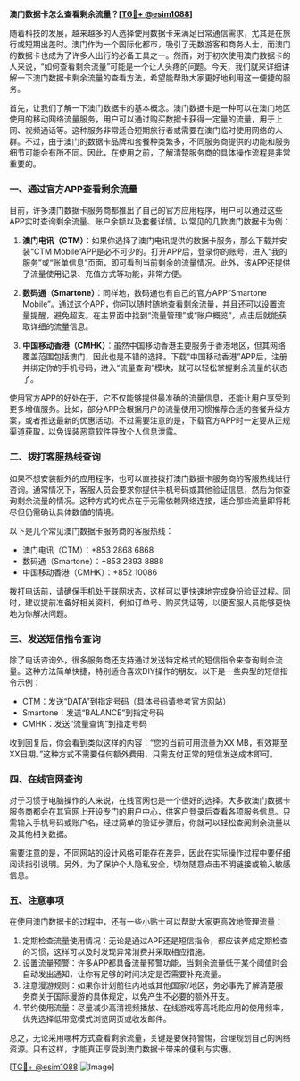 **澳门数据卡怎么查看剩余流量？[[TG💪+ @esim1088](https://t.me/s/esim1088)]**

随着科技的发展，越来越多的人选择使用数据卡来满足日常通信需求，尤其是在旅行或短期出差时。澳门作为一个国际化都市，吸引了无数游客和商务人士，而澳门的数据卡也成为了许多人出行的必备工具之一。然而，对于初次使用澳门数据卡的人来说，“如何查看剩余流量”可能是一个让人头疼的问题。今天，我们就来详细讲解一下澳门数据卡剩余流量的查看方法，希望能帮助大家更好地利用这一便捷的服务。

首先，让我们了解一下澳门数据卡的基本概念。澳门数据卡是一种可以在澳门地区使用的移动网络流量服务，用户可以通过购买数据卡获得一定量的流量，用于上网、视频通话等。这种服务非常适合短期旅行者或需要在澳门临时使用网络的人群。不过，由于澳门的数据卡品牌和套餐种类繁多，不同服务商提供的功能和服务细节可能会有所不同。因此，在使用之前，了解清楚服务商的具体操作流程是非常重要的。

### **一、通过官方APP查看剩余流量**

目前，许多澳门数据卡服务商都推出了自己的官方应用程序，用户可以通过这些APP实时查询剩余流量、账户余额以及套餐详情。以常见的几款澳门数据卡为例：

1. **澳门电讯（CTM）**：如果你选择了澳门电讯提供的数据卡服务，那么下载并安装“CTM Mobile”APP是必不可少的。打开APP后，登录你的账号，进入“我的服务”或“账单信息”页面，即可看到当前剩余的流量情况。此外，该APP还提供了流量使用记录、充值方式等功能，非常方便。
   
2. **数码通（Smartone）**：同样地，数码通也有自己的官方APP“Smartone Mobile”。通过这个APP，你可以随时随地查看剩余流量，并且还可以设置流量提醒，避免超支。在主界面中找到“流量管理”或“账户概览”，点击后就能获取详细的流量信息。

3. **中国移动香港（CMHK）**：虽然中国移动香港主要服务于香港地区，但其网络覆盖范围包括澳门，因此也是不错的选择。下载“中国移动香港”APP后，注册并绑定你的手机号码，进入“流量查询”模块，就可以轻松掌握剩余流量的状态了。

使用官方APP的好处在于，它不仅能够提供最准确的流量信息，还能让用户享受到更多增值服务。比如，部分APP会根据用户的流量使用习惯推荐合适的套餐升级方案，或者推送最新的优惠活动。不过需要注意的是，下载官方APP时一定要从正规渠道获取，以免误装恶意软件导致个人信息泄露。

### **二、拨打客服热线查询**

如果不想安装额外的应用程序，也可以直接拨打澳门数据卡服务商的客服热线进行咨询。通常情况下，客服人员会要求你提供手机号码或其他验证信息，然后为你查询剩余流量的情况。这种方式的优点在于无需依赖网络连接，适合那些流量即将耗尽但仍需确认具体数值的情境。

以下是几个常见澳门数据卡服务商的客服热线：
- 澳门电讯（CTM）：+853 2868 6868
- 数码通（Smartone）：+853 2893 8888
- 中国移动香港（CMHK）：+852 10086

拨打电话前，请确保手机处于联网状态，这样可以更快速地完成身份验证过程。同时，建议提前准备好相关资料，例如订单号、购买凭证等，以便客服人员能够更快地为你解决问题。

### **三、发送短信指令查询**

除了电话咨询外，很多服务商还支持通过发送特定格式的短信指令来查询剩余流量。这种方法简单快捷，特别适合喜欢DIY操作的朋友。以下是一些典型的短信指令示例：

- CTM：发送“DATA”到指定号码（具体号码请参考官方网站）
- Smartone：发送“BALANCE”到指定号码
- CMHK：发送“流量查询”到指定号码

收到回复后，你会看到类似这样的内容：“您的当前可用流量为XX MB，有效期至XX日期。”这种方式不需要任何额外费用，只需支付正常的短信发送成本即可。

### **四、在线官网查询**

对于习惯于电脑操作的人来说，在线官网也是一个很好的选择。大多数澳门数据卡服务商都会在其官网上开设专门的用户中心，供客户登录后查看各项服务信息。只需输入手机号码或账户名，经过简单的验证步骤后，你就可以轻松查阅剩余流量以及其他相关数据。

需要注意的是，不同网站的设计风格可能存在差异，因此在实际操作过程中要仔细阅读指引说明。另外，为了保护个人隐私安全，切勿随意点击不明链接或输入敏感信息。

### **五、注意事项**

在使用澳门数据卡的过程中，还有一些小贴士可以帮助大家更高效地管理流量：

1. 定期检查流量使用情况：无论是通过APP还是短信指令，都应该养成定期检查的习惯，这样可以及时发现异常消费并采取相应措施。
2. 设置流量预警：许多APP都具备流量预警功能，当剩余流量低于某个阈值时会自动发出通知，让你有足够的时间决定是否需要补充流量。
3. 注意漫游规则：如果你计划前往内地或其他国家/地区，务必事先了解清楚服务商关于国际漫游的具体规定，以免产生不必要的额外开支。
4. 节约使用流量：尽量减少高清视频播放、在线游戏等高耗能应用的使用频率，优先选择低带宽模式浏览网页或收发邮件。

总之，无论采用哪种方式查看剩余流量，关键是要保持警惕，合理规划自己的网络资源。只有这样，才能真正享受到澳门数据卡带来的便利与实惠。

[[TG💪+ @esim1088](https://t.me/s/esim1088) ![Image](https://i.postimg.cc/4NQfJmqS/Snipaste-2025-05-13-00-14-12.png)]